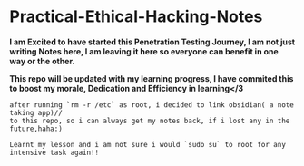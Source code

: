 # Practical-Ethical-Hacking-Notes

**I am Excited to have started this Penetration Testing Journey, I am not just writing Notes here, I am leaving it here so everyone can benefit in one way or the other.**

**This repo will be updated with my learning progress, I have commited this to boost my morale, Dedication and Efficiency in learning</3** 

```vim
after running `rm -r /etc` as root, i decided to link obsidian( a note taking app)//
to this repo, so i can always get my notes back, if i lost any in the future,haha:)

Learnt my lesson and i am not sure i would `sudo su` to root for any intensive task again!!
```
